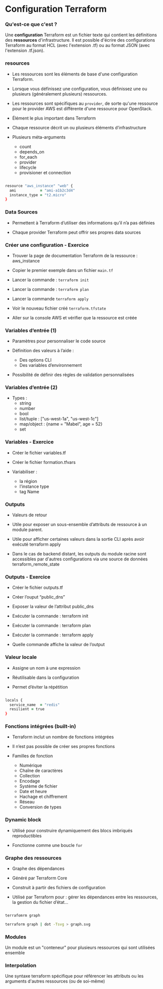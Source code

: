 

# Configuration Terraform

### Qu'est-ce que c'est ?

Une **configuration** Terraform est un fichier texte qui contient les définitions des **ressources** d'infrastructure. Il est possible d'écrire des configurations Terraform au format HCL (avec l'extension .tf) ou au format JSON (avec l'extension .tf.json).

### resources

- Les ressources sont les éléments de base d'une configuration Terraform. 

- Lorsque vous définissez une configuration, vous définissez une ou plusieurs (généralement plusieurs) ressources. 
- Les ressources sont spécifiques au `provider`, de sorte qu'une ressource pour le provider AWS est différente d'une ressource pour OpenStack. 

- Élément le plus important dans Terraform

- Chaque ressource décrit un ou plusieurs éléments d’infrastructure

- Plusieurs méta-arguments
  - count
  - depends_on
  - for_each
  - provider
  - lifecycle
  - provisioner et connection


~~~~~~~~~~~~~~~~~~~~~~~~~~~~~~~~~~~~~~~~~~ {.zsh .numberLines}

resource "aws_instance" "web" {
  ami           = "ami-a1b2c3d4"
  instance_type = "t2.micro"
}

~~~~~~~~~~~~~~~~~~~~~~~~~~~~~~~~~~~~~~~~~~


### Data Sources

- Permettent à Terraform d’utiliser des informations qu’il n’a pas définies

- Chaque provider Terraform peut offrir ses propres data sources


### Créer une configuration - Exercice

- Trouver la page de documentation Terraform de la ressource : aws_instance
 
- Copier le premier exemple dans un fichier `main.tf`

- Lancer la commande : `terraform init`

- Lancer la commande : `terraform plan`

- Lancer la commande `terraform apply`

- Voir le nouveau fichier créé `terraform.tfstate`

- Aller sur la console AWS et vérifier que la ressource est créée 


### Variables d’entrée (1)

- Paramètres pour personnaliser le code source

- Définition des valeurs à l’aide :
  - Des options CLI
  - Des variables d’environnement

- Possibilité de définir des règles de validation personnalisées 


### Variables d’entrée (2)

- Types :
  - string
  - number
  - bool
  - list/tuple : ["us-west-1a", "us-west-1c"]
  - map/object : {name = "Mabel", age = 52}
  - set


### Variables - Exercice

- Créer le fichier variables.tf

- Créer le fichier formation.tfvars

- Variabiliser :
  - la région
  - l’instance type
  - tag Name


### Outputs

- Valeurs de retour

- Utile pour exposer un sous-ensemble d’attributs de ressource à un module parent. 

- Utile pour afficher certaines valeurs dans la sortie CLI après avoir exécuté terraform apply

- Dans le cas de backend distant, les outputs du module racine sont accessibles par d'autres configurations via une source de données terraform_remote_state


### Outputs - Exercice 

- Créer le fichier outputs.tf

- Créer l’ouput “public_dns” 

- Exposer la valeur de l’attribut public_dns

- Exécuter la commande : terraform init

- Exécuter la commande : terraform plan 

- Exécuter la commande : terraform apply 

- Quelle commande affiche la valeur de l’output 


### Valeur locale

- Assigne un nom à une expression 

- Réutilisable dans la configuration

- Permet d’éviter la répétition 


~~~~~~~~~~~~~~~~~~~~~~~~~~~~~~~~~~~~~~~~~~ {.zsh .numberLines}

locals {
  service_name  = "redis"
  resilient = true
}

~~~~~~~~~~~~~~~~~~~~~~~~~~~~~~~~~~~~~~~~~~


### Fonctions intégrées (built-in)

- Terraform inclut un nombre de fonctions intégrées

- Il n’est pas possible de créer ses propres fonctions

- Familles de fonction 
  * Numérique 
  * Chaîne de caractères
  * Collection
  * Encodage 
  * Système de fichier
  * Date et heure
  * Hachage et chiffrement 
  * Réseau
  * Conversion de types 
  
### Dynamic block

- Utilisé pour construire dynamiquement des blocs imbriqués reproductibles

- Fonctionne comme une boucle `for`


### Graphe des ressources

- Graphe des dépendances

- Généré par Terraform Core

- Construit à partir des fichiers de configuration

- Utilisé par Terraform pour : gérer les dépendances entre les ressources, la gestion du fichier d’état…

~~~~~~~~~~~~~~~~~~~~~~~~~~~~~~~~~~~~~~~~~~ {.zsh .numberLines}

terrafomrm graph

terraform graph | dot -Tsvg > graph.svg


~~~~~~~~~~~~~~~~~~~~~~~~~~~~~~~~~~~~~~~~~~



### Modules

Un module est un "conteneur" pour plusieurs ressources qui sont utilisées ensemble


### Interpolation

Une syntaxe terraform spécifique pour référencer les attributs ou les arguments d'autres ressources (ou de soi-même)